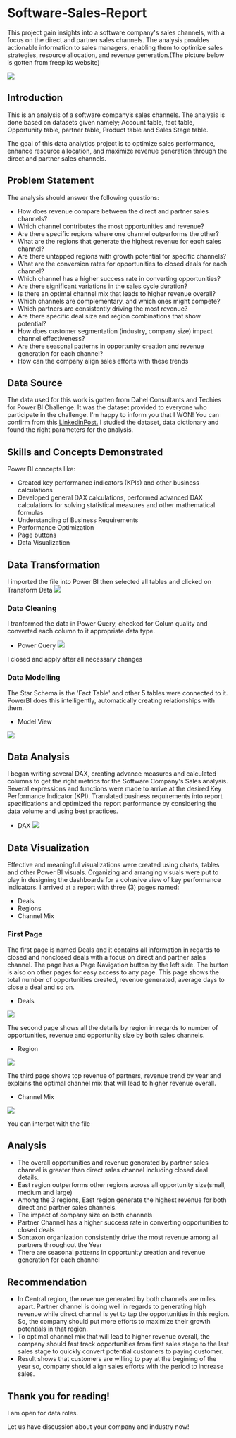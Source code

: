 # Software-Sales-Report
This project gain insights into a software company's sales channels, with a focus on the direct and partner sales channels. The analysis provides actionable information to sales managers, enabling them to optimize sales strategies, resource allocation, and revenue generation.(The picture below is gotten from freepiks website)

![](dataanalytics.avif)


## Introduction
This is an analysis of a software company’s sales channels. The analysis is done based on datasets given namely; Account table, fact table, Opportunity table, partner table, Product table and Sales Stage table.

The goal of this data analytics project is to optimize sales performance, enhance resource allocation, and maximize revenue generation through the direct and partner sales channels.
 

## Problem Statement
The analysis should answer the following questions: 
*	How does revenue compare between the direct and partner sales channels? 
*	Which channel contributes the most opportunities and revenue?
*	Are there specific regions where one channel outperforms the other? 
*	What are the regions that generate the highest revenue for each sales channel? 
*	Are there untapped regions with growth potential for specific channels? 
*	What are the conversion rates for opportunities to closed deals for each channel? 
*	Which channel has a higher success rate in converting opportunities? 
*	Are there significant variations in the sales cycle duration? 
*	Is there an optimal channel mix that leads to higher revenue overall? 
*	Which channels are complementary, and which ones might compete? 
*	Which partners are consistently driving the most revenue? 
*	Are there specific deal size and region combinations that show potential? 
*	How does customer segmentation (industry, company size) impact channel effectiveness? 
*	Are there seasonal patterns in opportunity creation and revenue generation for each channel? 
*	How can the company align sales efforts with these trends

## Data Source
The data used for this work is gotten from Dahel Consultants and Techies for Power BI Challenge. It was the dataset provided to everyone who participate in the challenge. I'm happy to inform you that I WON! You can confirm from this [LinkedinPost.](https://www.linkedin.com/posts/modinatganiyudataanalyst_powerbichampion-grateful-dataanalysis-activity-7111456548857536512-Hd-_?utm_source=share&utm_medium=member_desktop) I studied the dataset, data dictionary and found the right parameters for the analysis.

## Skills and Concepts Demonstrated
Power BI concepts like:
*	Created key performance indicators (KPIs) and other business calculations
*	Developed general DAX calculations, performed advanced DAX calculations for solving statistical measures and other mathematical formulas
*	Understanding of Business Requirements
*	Performance Optimization
*	Page buttons
*	Data Visualization

## Data Transformation
I imported the file into Power BI then selected all tables and clicked on Transform Data
![](TablesChoosen.PNG)

### Data Cleaning
I tranformed the data in Power Query, checked for Colum quality and converted each column to it appropriate data type.
* Power Query
![](DataFormat.PNG)

I closed and apply after all necessary changes

### Data Modelling
The Star Schema is the 'Fact Table' and other 5 tables were connected to it. PowerBI does this intelligently, automatically creating relationships with them.
* Model View

![](AutomatedModel.PNG)

## Data Analysis 
I began writing several DAX, creating advance measures and calculated columns to get the right metrics for the Software Company's Sales analysis. Several expressions and functions were made to arrive at the desired Key Performance Indicator (KPI). Translated business requirements into report specifications and optimized the report performance by considering the data volume and using best practices. 
* DAX
![](DAX.PNG)

## Data Visualization
Effective and meaningful visualizations were created using charts, tables and other Power BI visuals. Organizing and arranging visuals were put to play in designing the dashboards for a cohesive view of key performance indicators.
I arrived at a report with three (3) pages named:
* Deals
* Regions
* Channel Mix

### First Page
The first page is named Deals and it contains all information in regards to closed and nonclosed deals with a focus on direct and partner sales channel. The page has a Page Navigation button by the left side. The button is also on other pages for easy access to any page. This page shows the total number of opportunities created, revenue generated, average days to close a deal and so on.
* Deals
 
![](Deals.PNG)

The second page shows all the details by region in regards to number of opportunities, revenue and opportunity size by both sales channels.
* Region

![](Region.PNG)

The third page shows top revenue of partners, revenue trend by year and explains the optimal channel mix that will lead to higher revenue overall.
* Channel Mix

![](ChannelMix.PNG)
  
You can interact with the file 

## Analysis
* The overall opportunities and revenue generated by partner sales channel is greater than direct sales channel including closed deal details.
* East region outperforms other regions across all opportunity size(small, medium and large)
* Among the 3 regions, East region generate the highest revenue for both direct and partner sales channels.
* The impact of company size on both channels 
* Partner Channel has a higher success rate in converting opportunities to closed deals
* Sontaxon organization consistently drive the most revenue among all partners throughout the Year
* There are seasonal patterns in opportunity creation and revenue generation for each channel
  
## Recommendation
* In Central region, the revenue generated by both channels are miles apart. Partner channel is doing well in regards to generating high revenue while direct channel is yet to tap the opportunities in this region. So, the company should put more efforts to maximize their growth potentials in that region.
* To optimal channel mix that will lead to higher revenue overall, the company should fast track opportunities from first sales stage to the last sales stage to quickly convert potential customers to paying customer.
* Result shows that customers are willing to pay at the begining of the year so, company should align sales efforts with the period to increase sales.


## Thank you for reading!
I am open for data roles.

Let us have discussion about your company and industry now!
